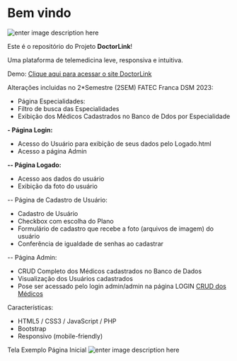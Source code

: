 # Bem vindo 
![enter image description here](https://gianfava.github.io/doctorlink-2/img/logo.png)

Este é o repositório do Projeto **DoctorLink**!

Uma plataforma de telemedicina leve, responsiva e intuitiva.

Demo: [Clique aqui para acessar o site DoctorLink](https://doctorlink.000webhostapp.com/index.html)

Alterações incluidas no 2*Semestre (2SEM) FATEC Franca DSM 2023:

- Página Especialidades:
- Filtro de busca das Especialidades
- Exibição dos Médicos Cadastrados no Banco de Ddos por Especialidade

**- Página Login:**
- Acesso do Usuário para exibição de seus dados pelo Logado.html
- Acesso a página Admin
 
**-- Página Logado:**
- Acesso aos dados do usuário
- Exibição da foto do usuário

-- Página de Cadastro de Usuário:
- Cadastro de Usuário
- Checkbox com escolha do Plano
- Formulário de cadastro que recebe a foto (arquivos de imagem) do usuário
- Conferência de igualdade de senhas ao cadastrar

-- Página Admin:
- CRUD Completo dos Médicos cadastrados no Banco de Dados
- Visualização dos Usuários cadastrados
- Pose ser acessado pelo login admin/admin na página LOGIN
[CRUD dos Médicos](https://doctorlink.000webhostapp.com/admin.php)

Características:
 - HTML5 / CSS3 / JavaScript / PHP 
 - Bootstrap 
 - Responsivo (mobile-friendly)

Tela Exemplo Página Inicial
![enter image description here](https://i.ibb.co/nzMpFXp/screen01.png)
